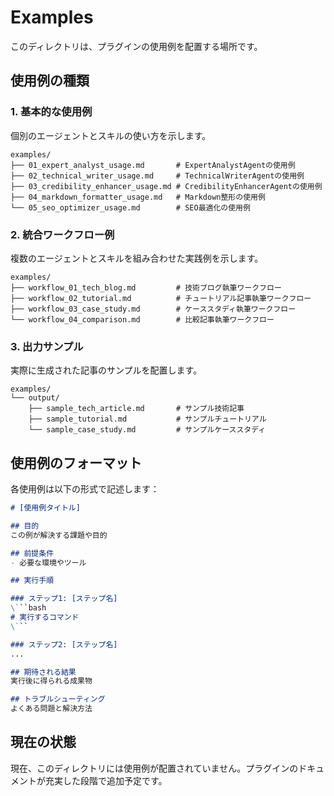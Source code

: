 # Examples

このディレクトリは、プラグインの使用例を配置する場所です。

## 使用例の種類

### 1. 基本的な使用例
個別のエージェントとスキルの使い方を示します。

```
examples/
├── 01_expert_analyst_usage.md       # ExpertAnalystAgentの使用例
├── 02_technical_writer_usage.md     # TechnicalWriterAgentの使用例
├── 03_credibility_enhancer_usage.md # CredibilityEnhancerAgentの使用例
├── 04_markdown_formatter_usage.md   # Markdown整形の使用例
└── 05_seo_optimizer_usage.md        # SEO最適化の使用例
```

### 2. 統合ワークフロー例
複数のエージェントとスキルを組み合わせた実践例を示します。

```
examples/
├── workflow_01_tech_blog.md         # 技術ブログ執筆ワークフロー
├── workflow_02_tutorial.md          # チュートリアル記事執筆ワークフロー
├── workflow_03_case_study.md        # ケーススタディ執筆ワークフロー
└── workflow_04_comparison.md        # 比較記事執筆ワークフロー
```

### 3. 出力サンプル
実際に生成された記事のサンプルを配置します。

```
examples/
└── output/
    ├── sample_tech_article.md       # サンプル技術記事
    ├── sample_tutorial.md           # サンプルチュートリアル
    └── sample_case_study.md         # サンプルケーススタディ
```

## 使用例のフォーマット

各使用例は以下の形式で記述します：

```markdown
# [使用例タイトル]

## 目的
この例が解決する課題や目的

## 前提条件
- 必要な環境やツール

## 実行手順

### ステップ1: [ステップ名]
\```bash
# 実行するコマンド
\```

### ステップ2: [ステップ名]
...

## 期待される結果
実行後に得られる成果物

## トラブルシューティング
よくある問題と解決方法
```

## 現在の状態

現在、このディレクトリには使用例が配置されていません。プラグインのドキュメントが充実した段階で追加予定です。
